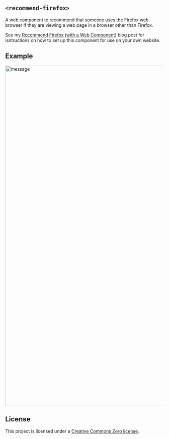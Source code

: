 ## `<recommend-firefox>`

A web component to recommend that someone uses the Firefox web browser if they are viewing a web page in a browser other than Firefox.

See my [Recommend Firefox (with a Web Component)](https://jamesg.blog/2023/12/12/recommend-firefox/) blog post for isntructions on how to set up this component for use on your own website.

## Example

<img width="1078" alt="message" src="https://github.com/capjamesg/recommend-firefox/assets/37276661/9a6b132d-e7fb-4742-91e5-97a2cf872903">

## License

This project is licensed under a [Creative Commons Zero license](LICENSE).
